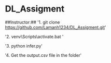 # DL_Assigment

##Instructor:##
'1. git clone https://github.com/Lamanh1234/DL_Assigment.git'

'2. venv\Scripts\activate.bat '

'3. python infer.py'

'4. Get the output.csv file in the folder'
